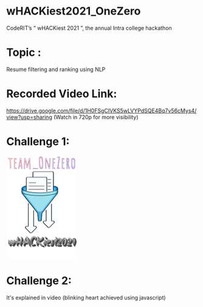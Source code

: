 # wHACKiest2021_OneZero
CodeRIT’s “ wHACKiest 2021 ”, the annual Intra college hackathon

# Topic :
Resume filtering and ranking using NLP

# Recorded Video Link:
https://drive.google.com/file/d/1H0FSgCIVKS5wLVYPdSQE4Bq7v56cMys4/view?usp=sharing
(Watch in 720p for more visibility)

# Challenge 1:
![alt text](https://github.com/KB-Naveen/wHACKiest2021_OneZero/blob/main/filter/static/images/logo.png?raw=true)

# Challenge 2:
It's explained in video (blinking heart achieved using javascript)
